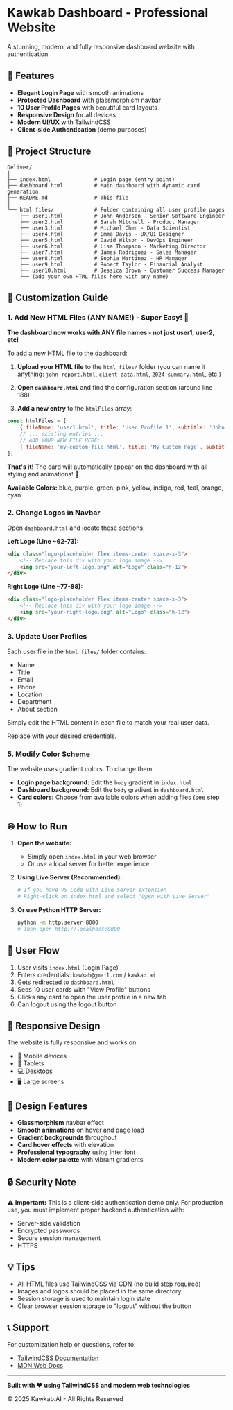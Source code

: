 # Kawkab Dashboard - Professional Website

A stunning, modern, and fully responsive dashboard website with authentication.

## 🚀 Features

- **Elegant Login Page** with smooth animations
- **Protected Dashboard** with glassmorphism navbar
- **10 User Profile Pages** with beautiful card layouts
- **Responsive Design** for all devices
- **Modern UI/UX** with TailwindCSS
- **Client-side Authentication** (demo purposes)

## 📁 Project Structure

```
Deliver/
│
├── index.html              # Login page (entry point)
├── dashboard.html          # Main dashboard with dynamic card generation
├── README.md               # This file
│
└── html files/             # Folder containing all user profile pages
    ├── user1.html          # John Anderson - Senior Software Engineer
    ├── user2.html          # Sarah Mitchell - Product Manager
    ├── user3.html          # Michael Chen - Data Scientist
    ├── user4.html          # Emma Davis - UX/UI Designer
    ├── user5.html          # David Wilson - DevOps Engineer
    ├── user6.html          # Lisa Thompson - Marketing Director
    ├── user7.html          # James Rodriguez - Sales Manager
    ├── user8.html          # Sophia Martinez - HR Manager
    ├── user9.html          # Robert Taylor - Financial Analyst
    ├── user10.html         # Jessica Brown - Customer Success Manager
    └── (add your own HTML files here with any name)
```



## 🎨 Customization Guide

### 1. **Add New HTML Files (ANY NAME!) - Super Easy! 🚀**

**The dashboard now works with ANY file names - not just user1, user2, etc!**

To add a new HTML file to the dashboard:

1. **Upload your HTML file** to the `html files/` folder (you can name it anything: `john-report.html`, `client-data.html`, `2024-summary.html`, etc.)

2. **Open `dashboard.html`** and find the configuration section (around line 188)

3. **Add a new entry** to the `htmlFiles` array:

```javascript
const htmlFiles = [
    { fileName: 'user1.html', title: 'User Profile 1', subtitle: 'John Anderson', color: 'blue' },
    // ... existing entries ...
    // ADD YOUR NEW FILE HERE:
    { fileName: 'my-custom-file.html', title: 'My Custom Page', subtitle: 'Any Description', color: 'purple' }
];
```

**That's it!** The card will automatically appear on the dashboard with all styling and animations! 🎉

**Available Colors:** blue, purple, green, pink, yellow, indigo, red, teal, orange, cyan

### 2. **Change Logos in Navbar**

Open `dashboard.html` and locate these sections:

**Left Logo (Line ~62-73):**
```html
<div class="logo-placeholder flex items-center space-x-3">
    <!-- Replace this div with your logo image -->
    <img src="your-left-logo.png" alt="Logo" class="h-12">
</div>
```

**Right Logo (Line ~77-88):**
```html
<div class="logo-placeholder flex items-center space-x-3">
    <!-- Replace this div with your logo image -->
    <img src="your-right-logo.png" alt="Logo" class="h-12">
</div>
```

### 3. **Update User Profiles**

Each user file in the `html files/` folder contains:
- Name
- Title
- Email
- Phone
- Location
- Department
- About section

Simply edit the HTML content in each file to match your real user data.

Replace with your desired credentials.

### 5. **Modify Color Scheme**

The website uses gradient colors. To change them:
- **Login page background:** Edit the `body` gradient in `index.html`
- **Dashboard background:** Edit the `body` gradient in `dashboard.html`
- **Card colors:** Choose from available colors when adding files (see step 1)

## 🌐 How to Run

1. **Open the website:**
   - Simply open `index.html` in your web browser
   - Or use a local server for better experience

2. **Using Live Server (Recommended):**
   ```bash
   # If you have VS Code with Live Server extension
   # Right-click on index.html and select "Open with Live Server"
   ```

3. **Or use Python HTTP Server:**
   ```bash
   python -m http.server 8000
   # Then open http://localhost:8000
   ```

## 🎯 User Flow

1. User visits `index.html` (Login Page)
2. Enters credentials: `kawkab@gmail.com` / `kawkab.ai`
3. Gets redirected to `dashboard.html`
4. Sees 10 user cards with "View Profile" buttons
5. Clicks any card to open the user profile in a new tab
6. Can logout using the logout button

## 📱 Responsive Design

The website is fully responsive and works on:
- 📱 Mobile devices
- 📱 Tablets
- 💻 Desktops
- 🖥️ Large screens

## 🎨 Design Features

- **Glassmorphism** navbar effect
- **Smooth animations** on hover and page load
- **Gradient backgrounds** throughout
- **Card hover effects** with elevation
- **Professional typography** using Inter font
- **Modern color palette** with vibrant gradients

## 🔒 Security Note

⚠️ **Important:** This is a client-side authentication demo only. For production use, you must implement proper backend authentication with:
- Server-side validation
- Encrypted passwords
- Secure session management
- HTTPS

## 💡 Tips

- All HTML files use TailwindCSS via CDN (no build step required)
- Images and logos should be placed in the same directory
- Session storage is used to maintain login state
- Clear browser session storage to "logout" without the button

## 📞 Support

For customization help or questions, refer to:
- [TailwindCSS Documentation](https://tailwindcss.com/docs)
- [MDN Web Docs](https://developer.mozilla.org/)

---

**Built with ❤️ using TailwindCSS and modern web technologies**

© 2025 Kawkab.AI - All Rights Reserved

